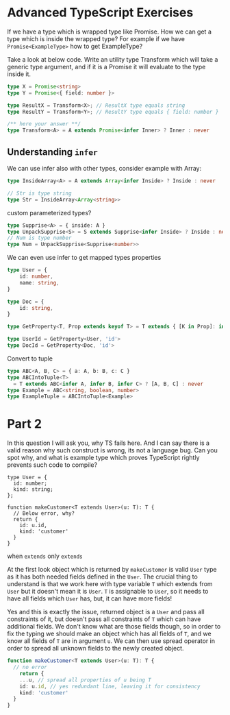 # Advanced TypeScript Exercises

If we have a type which is wrapped type like Promise. How we can get a type which is inside the wrapped type? For example if we have `Promise<ExampleType>` how to get ExampleType?

Take a look at below code. 
Write an utility type Transform which will take a generic type argument, and if it is a Promise it will evaluate to the type inside it.

```typescript
type X = Promise<string>
type Y = Promise<{ field: number }>

type ResultX = Transform<X>; // ResultX type equals string
type ResultY = Transform<Y>; // ResultY type equals { field: number }

/** here your answer **/
type Transform<A> = A extends Promise<infer Inner> ? Inner : never
```

## Understanding `infer`

We can use infer also with other types, consider example with Array:
```typescript
type InsideArray<A> = A extends Array<infer Inside> ? Inside : never

// Str is type string
type Str = InsideArray<Array<string>>
```

custom parameterized types?
```typescript
type Supprise<A> = { inside: A }
type UnpackSupprise<S> = S extends Supprise<infer Inside> ? Inside : never
// Num is type number
type Num = UnpackSupprise<Supprise<number>>
```

We can even use infer to get mapped types properties
```typescript
type User = {
    id: number,
    name: string,
}

type Doc = {
    id: string,
}

type GetProperty<T, Prop extends keyof T> = T extends { [K in Prop]: infer Value } ? Value : never

type UserId = GetProperty<User, 'id'>
type DocId = GetProperty<Doc, 'id'>
```

Convert to tuple
```typescript
type ABC<A, B, C> = { a: A, b: B, c: C }
type ABCIntoTuple<T> 
  = T extends ABC<infer A, infer B, infer C> ? [A, B, C] : never
type Example = ABC<string, boolean, number>
type ExampleTuple = ABCIntoTuple<Example> 
```



# Part 2

In this question I will ask you, why TS fails here. And I can say there is a valid reason why such construct is wrong, its not a language bug. Can you spot why, and what is example type which proves TypeScript rightly prevents such code to compile?

```
type User = {
  id: number;
  kind: string;
};

function makeCustomer<T extends User>(u: T): T {
  // Below error, why?
  return {
    id: u.id,
    kind: 'customer'
  }
}
```



when `extends` only `extends`



At the first look object which is returned by `makeCustomer` is valid `User` type as it has both needed fields defined in the `User`. The crucial thing to understand is that we work here with type variable `T` which extends from `User` but it doesn't mean it is `User`. `T` is assignable to `User`, so it needs to have all fields which `User` has, but, it can have more fields!

Yes and this is exactly the issue, returned object is a `User` and pass all constraints of it, but doesn't pass all constraints of `T` which can have additional fields. We don't know what are those fields though, so in order to fix the typing we should make an object which has all fields of `T`, and we know all fields of `T` are in argument `u`. We can then use spread operator in order to spread all unknown fields to the newly created object.

```typescript
function makeCustomer<T extends User>(u: T): T {
  // no error
    return {
    ...u, // spread all properties of u being T
    id: u.id, // yes redundant line, leaving it for consistency
    kind: 'customer'
  }
}
```

